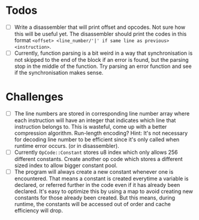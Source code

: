 # Todos

- [ ] Write a disassembler that will print offset and opcodes. Not sure how this will be useful yet. The disassembler
      should print the codes in this format `<offset> <line_number/'|' if same line as previous> <instruction>`.
- [ ] Currently, function parsing is a bit weird in a way that synchronisation is not skipped to the end of the block
      if an error is found, but the parsing stop in the middle of the function. Try parsing an error function and see
      if the synchronisation makes sense.

# Challenges

- [ ] The line numbers are stored in corresponding line number array where each instruction will have an integer that
      indicates which line that instruction belongs to. This is wasteful, come up with a better compression algorithm.
      Run-length encoding? Hint: It's not necessary for decoding line number to be efficient since it's only called
      when runtime error occurs. (or in disassembler).
- [ ] Currently `OpCode::Constant` stores u8 index which only allows 256 different constants. Create another op code
      which stores a different sized index to allow bigger constant pool.
- [ ] The program will always create a new constant whenever one is encountered. That means a constant is created everytime
      a variable is declared, or referred further in the code even if it has already been declared. It's easy to
      optimize this by using a map to avoid creating new constants for those already been created. But this means, during
      runtime, the constants will be accessed out of order and cache efficiency will drop.